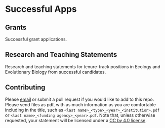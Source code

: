 # Successful Apps

## Grants

Successful grant applications.

## Research and Teaching Statements

Research and teaching statements for tenure-track positions in Ecology and Evolutionary Biology from successful candidates. 

## Contributing

Please [email](mailto:rossibarra@ucdavis.edu) or submit a pull request if you would like to add  to this repo. 
Please send files as pdf, with as much information as you are comfortable including in the title, such as `<last name>_<type>_<year>_<institution>.pdf` or `<last name>_<funding agency>_<year>.pdf`.
Note that, unless otherwise requested, your statement will be licensed under a [CC by 4.0 license](http://creativecommons.org/licenses/by/4.0/). 
